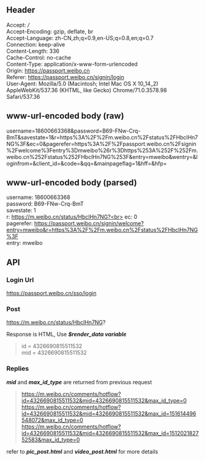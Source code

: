 ## Header
Accept: */*<br>
Accept-Encoding: gzip, deflate, br<br>
Accept-Language: zh-CN,zh;q=0.9,en-US;q=0.8,en;q=0.7<br>
Connection: keep-alive<br>
Content-Length: 336<br>
Cache-Control: no-cache<br>
Content-Type: application/x-www-form-urlencoded<br>
Origin: https://passport.weibo.cn<br>
Referer: https://passport.weibo.cn/signin/login<br>
User-Agent: Mozilla/5.0 (Macintosh; Intel Mac OS X 10_14_2) AppleWebKit/537.36 (KHTML, like Gecko) Chrome/71.0.3578.98 Safari/537.36<br>

## www-url-encoded body (raw)
username=18600663368&password=B69-FNw-Crq-BmT&savestate=1&r=https%3A%2F%2Fm.weibo.cn%2Fstatus%2FHbclHn7NG%3F&ec=0&pagerefer=https%3A%2F%2Fpassport.weibo.cn%2Fsignin%2Fwelcome%3Fentry%3Dmweibo%26r%3Dhttps%253A%252F%252Fm.weibo.cn%252Fstatus%252FHbclHn7NG%253F&entry=mweibo&wentry=&loginfrom=&client_id=&code=&qq=&mainpageflag=1&hff=&hfp=

## www-url-encoded body (parsed)
username: 18600663368<br>
password: B69-FNw-Crq-BmT<br>
savestate: 1<br>
r: https://m.weibo.cn/status/HbclHn7NG?<br>
ec: 0<br>
pagerefer: https://passport.weibo.cn/signin/welcome?entry=mweibo&r=https%3A%2F%2Fm.weibo.cn%2Fstatus%2FHbclHn7NG%3F<br>
entry: mweibo<br>

## API
### Login Url
https://passport.weibo.cn/sso/login

### Post
https://m.weibo.cn/status/HbclHn7NG?

Response is HTML, Use ***$render_data variable***<br>
>id = 4326690815511532<br>
>mid = 4326690815511532<br>

### Replies
***mid*** and ***max_id_type*** are returned from previous request

>https://m.weibo.cn/comments/hotflow?id=4326690815511532&mid=4326690815511532&max_id_type=0<br>
>https://m.weibo.cn/comments/hotflow?id=4326690815511532&mid=4326690815511532&max_id=151614496548072&max_id_type=0<br>
>https://m.weibo.cn/comments/hotflow?id=4326690815511532&mid=4326690815511532&max_id=151202182752583&max_id_type=0<br>

refer to ***pic_post.html*** and ***video_post.html*** for more details